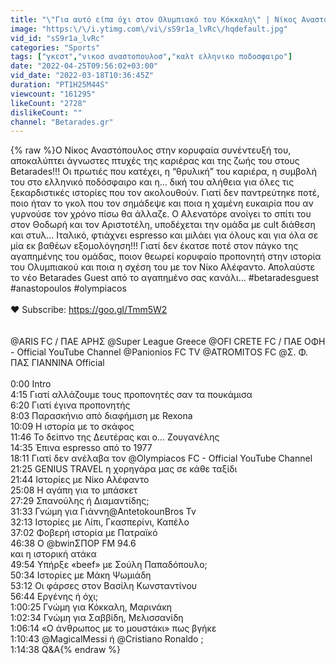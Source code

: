 ```yaml
---
title: "\"Για αυτό είπα όχι στον Ολυμπιακό του Κόκκαλη\" | Νίκος Αναστόπουλος | Betarades Guest"
image: "https:\/\/i.ytimg.com\/vi\/sS9r1a_lvRc\/hqdefault.jpg"
vid_id: "sS9r1a_lvRc"
categories: "Sports"
tags: ["γκεστ","νικοσ αναστοπουλοσ","καλτ ελληνικο ποδοσφαιρο"]
date: "2022-04-25T09:56:02+03:00"
vid_date: "2022-03-18T10:36:45Z"
duration: "PT1H25M44S"
viewcount: "161295"
likeCount: "2728"
dislikeCount: ""
channel: "Betarades.gr"
---
```

{% raw %}Ο Νίκος Αναστόπουλος στην κορυφαία συνέντευξή του, αποκαλύπτει άγνωστες πτυχές της καριέρας και της ζωής του στους Betarades!!! Οι πρωτιές που κατέχει, η “θρυλική” του καριέρα, η συμβολή του στο ελληνικό ποδόσφαιρο και η… δική του αλήθεια για όλες τις ξεκαρδιστικές ιστορίες που τον ακολουθούν. Γιατί δεν παντρεύτηκε ποτέ, ποιο ήταν το γκολ που τον σημάδεψε και ποια η χαμένη ευκαιρία που αν γυρνούσε τον χρόνο πίσω θα άλλαζε. Ο Αλενατόρε ανοίγει το σπίτι του στον Θοδωρή και τον Αριστοτέλη, υποδέχεται την ομάδα με cult διάθεση και στυλ... Ιταλικό, φτιάχνει espresso και μιλάει για όλους και για όλα σε μία εκ βαθέων εξομολόγηση!!! Γιατί δεν έκατσε ποτέ στον πάγκο της αγαπημένης του ομάδας, ποιον θεωρεί κορυφαίο προπονητή στην ιστορία του Ολυμπιακού και ποια η σχέση του με τον Νίκο Αλέφαντο. Απολαύστε το νέο Betarades Guest από το αγαπημένο σας κανάλι… #betaradesguest #anastopoulos #olympiacos<br /><br />♥ Subscribe: <a rel="nofollow" target="blank" href="https://goo.gl/Tmm5W2">https://goo.gl/Tmm5W2</a><br /><br /><br /> @ARIS FC / ΠΑΕ ΑΡΗΣ      @Super League Greece     @OFI CRETE FC / ΠΑΕ ΟΦΗ - Official YouTube Channel      @Panionios FC TV       @ATROMITOS FC       @Σ. Φ. ΠΑΣ ΓΙΑΝΝΙΝΑ Official  ​<br /><br />0:00 Intro<br />4:15 Γιατί αλλάζουμε τους προπονητές σαν τα πουκάμισα<br />6:20 Γιατί έγινα προπονητής<br />8:03 Παρασκήνιο από διαφήμιση με Rexona<br />10:09 Η ιστορία με το σκάφος<br />11:46 Το δείπνο της Δευτέρας και ο… Ζουγανέλης<br />14:35  Έπινα espresso από το 1977<br />18:11 Γιατί δεν ανέλαβα τον @Olympiacos FC - Official YouTube Channel <br />21:25 GENIUS TRAVEL  η χορηγάρα μας σε κάθε ταξίδι<br />21:44 Ιστορίες με Νίκο Αλέφαντο<br />25:08 Η αγάπη για το μπάσκετ<br />27:29 Σπανούλης ή Διαμαντίδης;<br />31:33 Γνώμη για Γιάννη@AntetokounBros Tv <br />32:13 Ιστορίες με Λίπι, Γκασπερίνι, Καπέλο<br />37:02 Φοβερή ιστορία με Πατραϊκό<br />46:38 Ο @bwinΣΠΟΡ FM 94.6 <br />και η ιστορική ατάκα<br />49:54 Υπήρξε «beef» με Σούλη Παπαδόπουλο;<br />50:34 Ιστορίες με Μάκη Ψωμιάδη<br />53:12 Οι φάρσες στον Βασίλη Κωνσταντίνου<br />56:44 Εργένης ή όχι;<br />1:00:25 Γνώμη για Κόκκαλη, Μαρινάκη<br />1:02:34 Γνώμη για Σαββίδη, Μελισσανίδη<br />1:06:14 «Ο άνθρωπος με το μουστάκι» πως βγήκε<br />1:10:43 @MagicalMessi ή @Cristiano Ronaldo ;<br />1:14:38 Q&amp;A{% endraw %}
